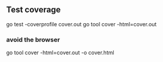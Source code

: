 ## Test coverage
go test -coverprofile cover.out
go tool cover -html=cover.out
### avoid the browser
go tool cover -html=cover.out -o cover.html 